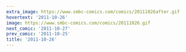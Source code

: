 ```yaml
---
extra_image: https://www.smbc-comics.com/comics/20111026after.gif
hovertext: '2011-10-26'
image: https://www.smbc-comics.com/comics/20111026.gif
next_comic: '2011-10-27'
prev_comic: '2011-10-25'
title: '2011-10-26'
---
```


